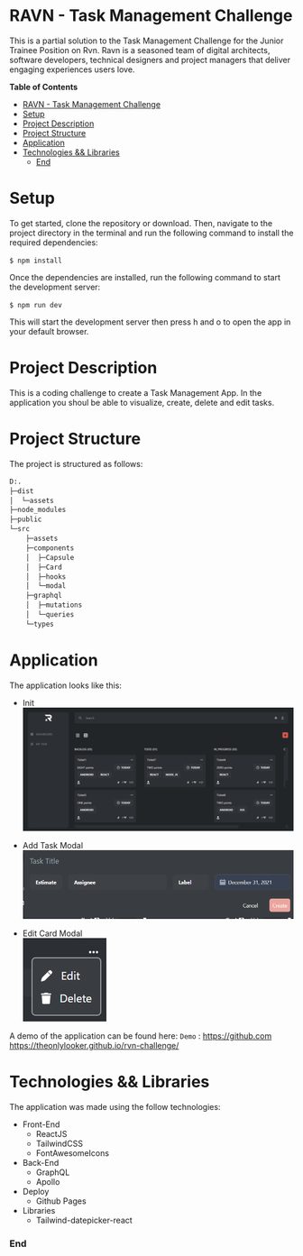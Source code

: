 # RAVN - Task Management Challenge

This is a partial solution to the Task Management Challenge for the Junior Trainee Position on Rvn. Ravn is a seasoned team of digital architects, software developers, technical designers and project managers that deliver engaging experiences users love.

**Table of Contents**
- [RAVN - Task Management Challenge](#ravn---task-management-challenge)
- [Setup](#setup)
- [Project Description](#project-description)
- [Project Structure](#project-structure)
- [Application](#application)
- [Technologies \&\& Libraries](#technologies--libraries)
    - [End](#end)

# Setup
To get started, clone the repository or download. Then, navigate to the project directory in the terminal and run the following command to install the required dependencies:

`$ npm install`

Once the dependencies are installed, run the following command to start the development server:

`$ npm run dev`

This will start the development server then press h and o to open the app in your default browser.

# Project Description
This is a coding challenge to create a Task Management App. In the application you shoul be able to visualize, create, delete and edit tasks.

# Project Structure

The project is structured as follows:

```bash
D:.
├─dist
│  └─assets
├─node_modules
├─public
└─src
    ├─assets
    ├─components
    │  ├─Capsule
    │  ├─Card
    │  ├─hooks
    │  └─modal
    ├─graphql
    │  ├─mutations
    │  └─queries
    └─types
```

# Application
The application looks like this:

- Init
  ![](public/Screenshots//inicio.PNG)

- Add Task Modal
  ![](public/Screenshots//new_task.PNG)

- Edit Card Modal </br>
  ![](public/Screenshots//card_editOptions.PNG)

A demo of the application can be found here:
`Demo` : <https://github.com> https://theonlylooker.github.io/rvn-challenge/

# Technologies && Libraries
The application was made using the follow technologies:

- Front-End
  - ReactJS
  - TailwindCSS
  - FontAwesomeIcons
- Back-End
  - GraphQL
  - Apollo
- Deploy
  - Github Pages
- Libraries
  - Tailwind-datepicker-react

### End
